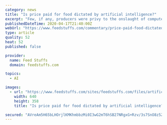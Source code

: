 ```yaml
---
category: news
title: "Is price paid for food dictated by artificial intelligence?"
excerpt: "Few, if any, producers were privy to the onslaught of computer-generated trading to come that helped to create these factors. Automated trading, high frequency trading and artificial intelligence are now buzz words with little understanding of how they worked. Lack of information and understanding produced fear and tremendous anger to nearly an ..."
publishedDateTime: 2020-04-17T21:40:00Z
webUrl: "https://www.feedstuffs.com/commentary/price-paid-food-dictated-artificial-intelligence"
type: article
quality: 52
heat: 52
published: false

provider:
  name: Feed Stuffs
  domain: feedstuffs.com

topics:
  - AI

images:
  - url: "https://www.feedstuffs.com/sites/feedstuffs.com/files/artificial-intel.jpg"
    width: 640
    height: 358
    title: "Is price paid for food dictated by artificial intelligence?"

secured: "AVreAm5H65bLHOrjlKMKhmbbzMi0I3wG2mT6hSB27NRgxG+Rzv/3s7SnO8z5ZkwBYhUW58tBzYRpVpEVwiwpoKar3mQF1pEhfF7wqm7ivxXMzd1He0deVewuz2hPksC919ciUeaziQfdrbQ4OHb8B/8SDwIyQnP74D3kfZtHf5CV8O20fQfmVMx0OgGsigAw2e5Us9jeX7SXuHyV2RPW7FjETWuEEjm3IR6E5JgibNTvWcM0+LGyBeqiLdBMSqgC3VdCycS/KnOVx+D0LXYy0pzECRysiZRlkKuZjP0MtGU8gK6dDrEImXVypvlE+z4F;PANKgbMS+tbdhH96nuBn6w=="
---
```


